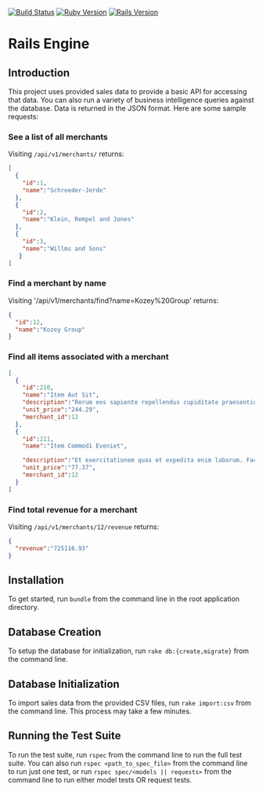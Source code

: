[![Build Status](https://travis-ci.org/mikecm1141/rails_engine.svg?branch=master)](https://travis-ci.org/mikecm1141/rails_engine)
[![Ruby Version](https://img.shields.io/badge/ruby-2.5.1-red.svg)](https://img.shields.io/badge/ruby-2.5.1-red.svg)
[![Rails Version](https://img.shields.io/badge/rails-%3E%3D%205.2-red.svg)](https://img.shields.io/badge/rails-%3E%3D%205.2-red.svg)

# Rails Engine

## Introduction
This project uses provided sales data to provide a basic API for accessing that data. You can also run a variety of business intelligence queries against the database. Data is returned in the JSON format. Here are some sample requests:

### See a list of all merchants
Visiting `/api/v1/merchants/` returns:
```json
[
  { 
    "id":1,
    "name":"Schroeder-Jerde"
  },
  {
    "id":2,
    "name":"Klein, Rempel and Jones"
  },
  {
    "id":3,
    "name":"Willms and Sons"
   }
]
```

### Find a merchant by name
Visiting '/api/v1/merchants/find?name=Kozey%20Group' returns:
```json
{
  "id":12,
  "name":"Kozey Group"
}
```

### Find all items associated with a merchant
```json
[
  {
    "id":210,
    "name":"Item Aut Sit",
    "description":"Rerum eos sapiente repellendus cupiditate praesentium. Nulla sint quisquam corrupti autem. Sapiente unde doloremque non et sunt ipsa.",
    "unit_price":"244.29",
    "merchant_id":12
  },
  {
    "id":211,
    "name":"Item Commodi Eveniet",

    "description":"Et exercitationem quas et expedita enim laborum. Facere incidunt illum expedita praesentium. Sequi ut labore sint in.",
    "unit_price":"77.37",
    "merchant_id":12
  }
]
```

### Find total revenue for a merchant
Visiting `/api/v1/merchants/12/revenue` returns:
```json
{
  "revenue":"725116.93"
}
```

## Installation
To get started, run `bundle` from the command line in the root application directory.

## Database Creation
To setup the database for initialization, run `rake db:{create,migrate}` from the command line.

## Database Initialization
To import sales data from the provided CSV files, run `rake import:csv` from the command line. This process may take a few minutes.

## Running the Test Suite
To run the test suite, run `rspec` from the command line to run the full test suite. You can also run `rspec <path_to_spec_file>` from the command line to run just one test, or run `rspec spec/<models || requests>` from the command line to run either model tests OR request tests.
